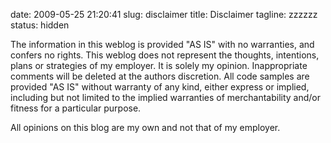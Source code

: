 date: 2009-05-25 21:20:41
slug: disclaimer
title: Disclaimer
tagline: zzzzzz
status: hidden


The information in this weblog is provided "AS IS" with no warranties, and confers no rights. This weblog does not represent the thoughts, intentions, plans or strategies of my employer. It is solely my opinion. Inappropriate comments will be deleted at the authors discretion. All code samples are provided "AS IS" without warranty of any kind, either express or implied, including but not limited to the implied warranties of merchantability and/or fitness for a particular purpose.

All opinions on this blog are my own and not that of my employer.

